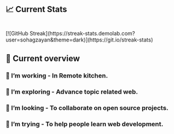 

## :chart_with_upwards_trend: Current Stats

<br />
[![GitHub Streak](https://streak-stats.demolab.com?user=sohagzayan&theme=dark)](https://git.io/streak-stats)



## :eyes: Current overview



### 🔭 I’m working - In Remote kitchen. 
### 🌱 I’m exploring - Advance topic related web. 
### 👯 I’m looking - To collaborate on open source projects. 
### 🤔 I’m trying - To help people learn web development. 
